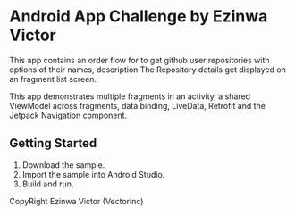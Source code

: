 Android App Challenge by Ezinwa Victor
=================================

This app contains an order flow for to get github user repositories with options of their names,
description The Repository details get displayed on an fragment list screen.

This app demonstrates multiple fragments in an activity, a shared ViewModel across fragments, data
binding, LiveData, Retrofit and the Jetpack Navigation component.


Getting Started
---------------

1. Download the sample.
3. Import the sample into Android Studio.
4. Build and run.

CopyRight Ezinwa Victor (Vectorinc)
